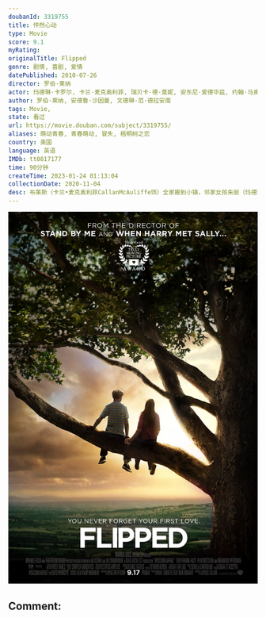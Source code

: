 ```yaml
---
doubanId: 3319755
title: 怦然心动
type: Movie
score: 9.1
myRating: 
originalTitle: Flipped
genre: 剧情, 喜剧, 爱情
datePublished: 2010-07-26
director: 罗伯·莱纳
actor: 玛德琳·卡罗尔, 卡兰·麦克奥利菲, 瑞贝卡·德·莫妮, 安东尼·爱德华兹, 约翰·马奥尼, 佩内洛普·安·米勒, 艾丹·奎因, 凯文·韦斯曼, 摩根·莉莉, 瑞安·克茨纳, 吉莉安·普法夫, 迈克尔·博萨, 博·勒纳, 杰奎琳·埃沃拉, 泰勒·格鲁秀斯, 艾莉·布莱恩特, 阿什莉·泰勒, 伊瑟尔·布罗萨德, 科迪·霍恩, 迈克尔·博尔顿, 肖恩·哈珀, 斯戴芬妮·斯考特, 帕特丽夏·伦茨, 马修·戈尔德, 阿罗拉·凯瑟琳·史密斯, 凯莉·唐纳利, 索菲亚·撒高, 米歇尔·梅斯默, 斯科特·乔尔·吉兹基, 罗德·迈尔斯, undefined, 凯特琳·帕西托
author: 罗伯·莱纳, 安德鲁·沙因曼, 文德琳·范·德拉安南
tags: Movie, 
state: 看过
url: https://movie.douban.com/subject/3319755/
aliases: 萌动青春, 青春萌动, 冒失, 梧桐树之恋
country: 美国
language: 英语
IMDb: tt0817177
time: 90分钟
createTime: 2023-01-24 01:13:04
collectionDate: 2020-11-04
desc: 布莱斯（卡兰•麦克奥利菲CallanMcAuliffe饰）全家搬到小镇，邻家女孩朱丽（玛德琳•卡罗尔MadelineCarroll饰）前来帮忙。她对他一见钟情，心愿是获得他的吻。两人是同班...
---
```


![image](assets/p501177648.jpg)

Comment: 
---

